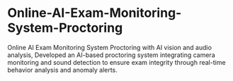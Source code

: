 # Online-AI-Exam-Monitoring-System-Proctoring
Online AI Exam Monitoring System Proctoring with AI vision and audio analysis, Developed an AI-based proctoring system integrating camera monitoring and sound detection to ensure exam integrity through real-time behavior analysis and anomaly alerts.

